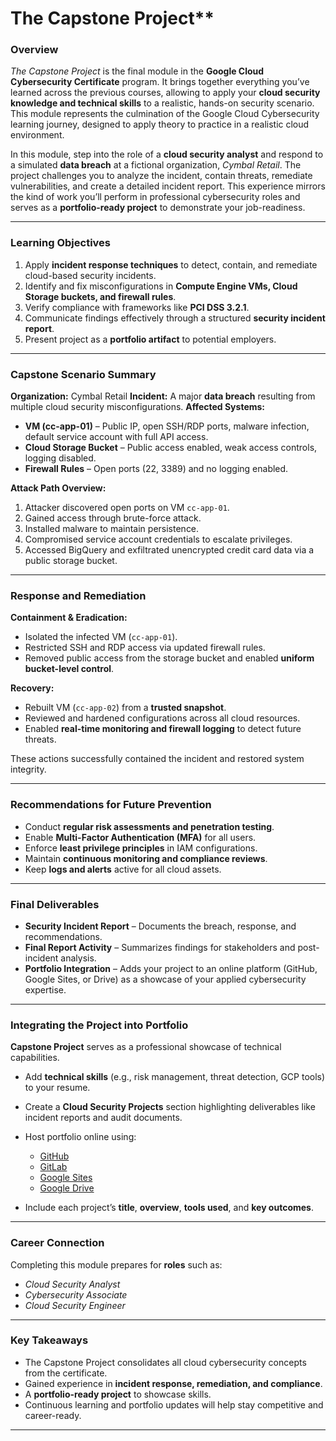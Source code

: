 # The Capstone Project**

### **Overview**

*The Capstone Project* is the final module in the **Google Cloud Cybersecurity Certificate** program. It brings together everything you’ve learned across the previous courses, allowing to apply your **cloud security knowledge and technical skills** to a realistic, hands-on security scenario. This module represents the culmination of the Google Cloud Cybersecurity learning journey, designed to apply theory to practice in a realistic cloud environment.

In this module, step into the role of a **cloud security analyst** and respond to a simulated **data breach** at a fictional organization, *Cymbal Retail*. The project challenges you to analyze the incident, contain threats, remediate vulnerabilities, and create a detailed incident report. This experience mirrors the kind of work you’ll perform in professional cybersecurity roles and serves as a **portfolio-ready project** to demonstrate your job-readiness.

---

### **Learning Objectives**

1. Apply **incident response techniques** to detect, contain, and remediate cloud-based security incidents.
2. Identify and fix misconfigurations in **Compute Engine VMs, Cloud Storage buckets, and firewall rules**.
3. Verify compliance with frameworks like **PCI DSS 3.2.1**.
4. Communicate findings effectively through a structured **security incident report**.
5. Present project as a **portfolio artifact** to potential employers.

---

### **Capstone Scenario Summary**

**Organization:** Cymbal Retail
**Incident:** A major **data breach** resulting from multiple cloud security misconfigurations.
**Affected Systems:**

* **VM (cc-app-01)** – Public IP, open SSH/RDP ports, malware infection, default service account with full API access.
* **Cloud Storage Bucket** – Public access enabled, weak access controls, logging disabled.
* **Firewall Rules** – Open ports (22, 3389) and no logging enabled.

**Attack Path Overview:**

1. Attacker discovered open ports on VM `cc-app-01`.
2. Gained access through brute-force attack.
3. Installed malware to maintain persistence.
4. Compromised service account credentials to escalate privileges.
5. Accessed BigQuery and exfiltrated unencrypted credit card data via a public storage bucket.

---

### **Response and Remediation**

**Containment & Eradication:**

* Isolated the infected VM (`cc-app-01`).
* Restricted SSH and RDP access via updated firewall rules.
* Removed public access from the storage bucket and enabled **uniform bucket-level control**.

**Recovery:**

* Rebuilt VM (`cc-app-02`) from a **trusted snapshot**.
* Reviewed and hardened configurations across all cloud resources.
* Enabled **real-time monitoring and firewall logging** to detect future threats.

These actions successfully contained the incident and restored system integrity.

---

### **Recommendations for Future Prevention**

* Conduct **regular risk assessments and penetration testing**.
* Enable **Multi-Factor Authentication (MFA)** for all users.
* Enforce **least privilege principles** in IAM configurations.
* Maintain **continuous monitoring and compliance reviews**.
* Keep **logs and alerts** active for all cloud assets.

---

### **Final Deliverables**

* **Security Incident Report** – Documents the breach, response, and recommendations.
* **Final Report Activity** – Summarizes findings for stakeholders and post-incident analysis.
* **Portfolio Integration** – Adds your project to an online platform (GitHub, Google Sites, or Drive) as a showcase of your applied cybersecurity expertise.

---

### **Integrating the Project into Portfolio**

**Capstone Project** serves as a professional showcase of technical capabilities.

* Add **technical skills** (e.g., risk management, threat detection, GCP tools) to your resume.
* Create a **Cloud Security Projects** section highlighting deliverables like incident reports and audit documents.
* Host portfolio online using:

  * [GitHub](https://docs.github.com/en/get-started/start-your-journey/creating-an-account-on-github)
  * [GitLab](https://gitlab.com/users/sign_up)
  * [Google Sites](https://support.google.com/sites/answer/6372878?hl=en&ref_topic=7184580)
  * [Google Drive](https://drive.google.com/corp/drive/my-drive)
* Include each project’s **title**, **overview**, **tools used**, and **key outcomes**.

---

### **Career Connection**

Completing this module prepares for **roles** such as:

* *Cloud Security Analyst*
* *Cybersecurity Associate*
* *Cloud Security Engineer*

---

### **Key Takeaways**

- The Capstone Project consolidates all cloud cybersecurity concepts from the certificate.
- Gained experience in **incident response, remediation, and compliance**.
- A **portfolio-ready project** to showcase skills.
- Continuous learning and portfolio updates will help stay competitive and career-ready.

---

